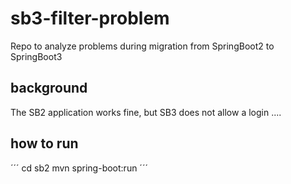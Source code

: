 # sb3-filter-problem
Repo to analyze problems during migration from SpringBoot2 to SpringBoot3

## background

The SB2 application works fine, but SB3 does not allow a login ....


## how to run

´´´
cd sb2
mvn spring-boot:run
´´´
